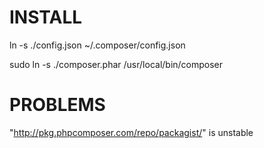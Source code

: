 # INSTALL #
ln -s ./config.json ~/.composer/config.json

sudo ln -s ./composer.phar /usr/local/bin/composer

# PROBLEMS #
"http://pkg.phpcomposer.com/repo/packagist/" is unstable

